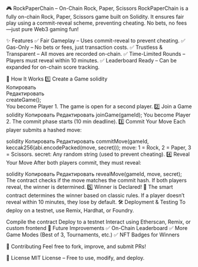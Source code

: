 🎮 RockPaperChain – On-Chain Rock, Paper, Scissors
RockPaperChain is a fully on-chain Rock, Paper, Scissors game built on Solidity. It ensures fair play using a commit-reveal scheme, preventing cheating. No bets, no fees—just pure Web3 gaming fun!

✨ Features
✅ Fair Gameplay – Uses commit-reveal to prevent cheating.
✅ Gas-Only – No bets or fees, just transaction costs.
✅ Trustless & Transparent – All moves are recorded on-chain.
✅ Time-Limited Rounds – Players must reveal within 10 minutes.
✅ Leaderboard Ready – Can be expanded for on-chain score tracking. 
 
📜 How It Works 
1️⃣ Create a Game 
solidity  
Копировать  
Редактировать    
createGame();  
You become Player 1.
The game is open for a second player.
2️⃣ Join a Game
solidity 
Копировать
Редактировать
joinGame(gameId);
You become Player 2.
The commit phase starts (10 min deadline).
3️⃣ Commit Your Move
Each player submits a hashed move:

solidity
Копировать
Редактировать
commitMove(gameId, keccak256(abi.encodePacked(move, secret)));
move: 1 = Rock, 2 = Paper, 3 = Scissors.
secret: Any random string (used to prevent cheating).
4️⃣ Reveal Your Move
After both players commit, they must reveal:

solidity
Копировать
Редактировать
revealMove(gameId, move, secret);
The contract checks if the move matches the commit hash.
If both players reveal, the winner is determined.
5️⃣ Winner is Declared! 🎉
The smart contract determines the winner based on classic rules.
If a player doesn’t reveal within 10 minutes, they lose by default.
🛠 Deployment & Testing
To deploy on a testnet, use Remix, Hardhat, or Foundry.

Compile the contract
Deploy to a testnet
Interact using Etherscan, Remix, or custom frontend
🎯 Future Improvements
✅ On-Chain Leaderboard
✅ More Game Modes (Best of 3, Tournaments, etc.)
✅ NFT Badges for Winners

🤝 Contributing
Feel free to fork, improve, and submit PRs!

📜 License
MIT License – Free to use, modify, and deploy.

